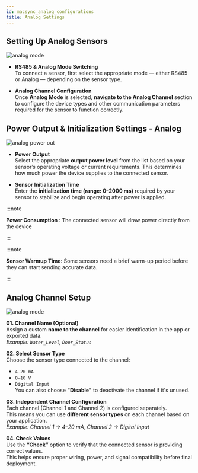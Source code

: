 ```yaml
---
id: macsync_analog_configurations
title: Analog Settings
---
```


## Setting Up Analog Sensors

![analog mode](/img/datalogger/analog_selectio.svg)

- **RS485 & Analog Mode Switching**  
To connect a sensor, first select the appropriate mode — either RS485 or Analog — depending on the sensor type.

- **Analog Channel Configuration**  
  Once **Analog Mode** is selected, **navigate to the Analog Channel** section to configure the device types and other communication parameters required for the sensor to function correctly.



## Power Output & Initialization Settings - Analog


![analog power out](/img/datalogger/analog_power_out.svg)

- **Power Output**  
Select the appropriate **output power level** from the list based on your sensor’s operating voltage or current requirements. This determines how much power the device supplies to the connected sensor.

- **Sensor Initialization Time**  
  Enter the **initialization time (range: 0–2000 ms)** required by your sensor to stabilize and begin operating after power is applied.

:::note

**Power Consumption** : The connected sensor will draw power directly from the device

:::

:::note

**Sensor Warmup Time**: Some sensors need a brief warm-up period before they can start sending accurate data.

:::

## Analog Channel Setup 

![analog mode](/img/datalogger/analog_settings.svg)

**01. Channel Name (Optional)**  
Assign a custom **name to the channel** for easier identification in the app or exported data.  
*Example: `Water_Level`, `Door_Status`*

**02. Select Sensor Type**  
Choose the sensor type connected to the channel:  
- `4–20 mA`  
- `0–10 V`  
- `Digital Input`  
You can also choose **"Disable"** to deactivate the channel if it's unused.

**03. Independent Channel Configuration**  
Each channel (Channel 1 and Channel 2) is configured separately.  
This means you can use **different sensor types** on each channel based on your application.  
*Example: Channel 1 → 4–20 mA, Channel 2 → Digital Input*

**04. Check Values**  
Use the **“Check”** option to verify that the connected sensor is providing correct values.  
This helps ensure proper wiring, power, and signal compatibility before final deployment.